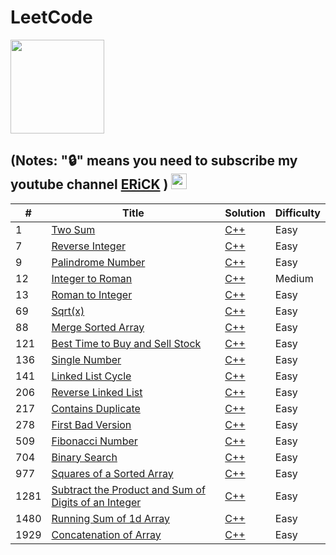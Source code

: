 # LeetCode  
<img src="https://media.giphy.com/media/hTsKZJM9wMplEWFcla/giphy.gif" width="150px">

## (Notes: "🔒" means you need to subscribe my youtube channel [ERiCK](https://www.youtube.com/channel/UCbUjGQ_5IpyrylzplVZKB9w) ) <img src="https://media.giphy.com/media/Uv2o6s9vqd6F6jisSr/giphy.gif" width="25px"> 


| # | Title | Solution | Difficulty |
|---| ----- | -------- | ---------- |
|1|[Two Sum](https://leetcode.com/problems/two-sum/)| [C++](Two-Sum.cpp)|Easy|
|7|[Reverse Integer](https://leetcode.com/problems/reverse-integer/)| [C++](Reverse-Integer.cpp)|Easy|
|9|[Palindrome Number](https://leetcode.com/problems/palindrome-number/)| [C++](Palindrome-Number.cpp)|Easy|
|12|[Integer to Roman](https://leetcode.com/problems/integer-to-roman/)| [C++](Integer-to-Roman.cpp)|Medium|
|13|[Roman to Integer](https://leetcode.com/problems/roman-to-integer/)| [C++](Roman-to-Integer.cpp)|Easy|
|69|[Sqrt(x)](https://leetcode.com/problems/sqrtx/)| [C++](Sqrt(x).cpp)|Easy|
|88|[Merge Sorted Array](https://leetcode.com/problems/merge-sorted-array/)| [C++](Merge-Sorted-Array.cpp)|Easy|
|121|[Best Time to Buy and Sell Stock](https://leetcode.com/problems/best-time-to-buy-and-sell-stock/)| [C++](Best-Time-to-Buy-and-Sell-Stock.cpp)|Easy|
|136|[Single Number](https://leetcode.com/problems/single-number/)| [C++](Single-Number.cpp)|Easy|
|141|[Linked List Cycle](https://leetcode.com/problems/linked-list-cycle/)| [C++](Linked-List-Cycle.cpp)|Easy|
|206|[Reverse Linked List](https://leetcode.com/problems/reverse-linked-list/)| [C++](Reverse-Linked-List.cpp)|Easy|
|217|[Contains Duplicate](https://leetcode.com/problems/contains-duplicate/)| [C++](Contains-Duplicate.cpp)|Easy|
|278|[First Bad Version](https://leetcode.com/problems/first-bad-version/)| [C++](First-Bad-Version.cpp)|Easy|
|509|[Fibonacci Number](https://leetcode.com/problems/fibonacci-number/)| [C++](Fibonacci-Number.cpp)|Easy|
|704|[Binary Search](https://leetcode.com/problems/binary-search/)| [C++](Binary-Search.cpp)|Easy|
|977|[Squares of a Sorted Array](https://leetcode.com/problems/squares-of-a-sorted-array/)| [C++](Squares-of-a-Sorted-Array.cpp)|Easy|
|1281|[Subtract the Product and Sum of Digits of an Integer](https://leetcode.com/problems/subtract-the-product-and-sum-of-digits-of-an-integer/)| [C++](Subtract-the-Product-and-Sum-of-Digits-of-an-Integer.cpp)|Easy|
|1480|[Running Sum of 1d Array](https://leetcode.com/problems/running-sum-of-1d-array/)| [C++](Running-Sum-of-1d-Array.cpp)|Easy|
|1929|[Concatenation of Array](https://leetcode.com/problems/concatenation-of-array/)| [C++](Concatenation-of-Array.cpp)|Easy|
